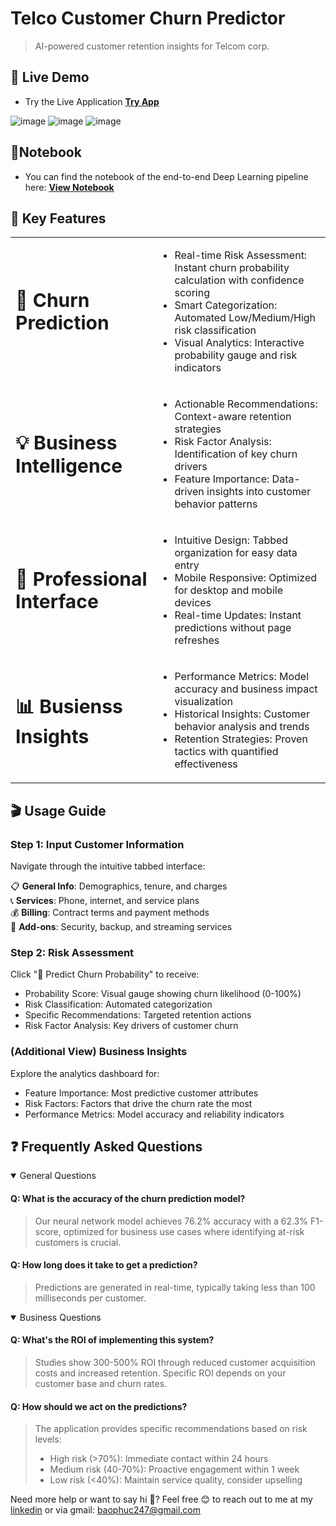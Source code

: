 # Telco Customer Churn Predictor
> AI-powered customer retention insights for Telcom corp.


## 🌟 Live Demo
- Try the Live Application [**Try App**](https://telcom-customer-churn-predictor.streamlit.app/) 

![image](https://github.com/user-attachments/assets/1c8a3223-d31c-49c4-b542-580312b2f898) 
![image](https://github.com/user-attachments/assets/4a6e995f-daf5-4a53-aab3-df5c5f9c0c75)
![image](https://github.com/user-attachments/assets/99b60ec9-0158-431a-93a9-5cd5026fdccf)

## 📒Notebook 
- You can find the notebook of the end-to-end Deep Learning pipeline here: [**View Notebook**](https://deepnote.com/workspace/Showcase-0c8ce3d7-7a3a-4339-b5f9-1c458d6bbd65/project/Telcom-Customer-Churn-Prediction-040add5e-ddb9-4f9c-b297-c66d01feb13f/notebook/Group3ProjectNotebook-d3de88d46bf44101bc9bc7443116b2ba?utm_source=share-modal&utm_medium=product-shared-content&utm_campaign=notebook&utm_content=040add5e-ddb9-4f9c-b297-c66d01feb13f)
  
## 🎯 Key Features

<table border="0">
 <tr>
    <td><b style="font-size:30px">🔮 Churn Prediction</b></td>
     <td>
       <ul>
         <li>Real-time Risk Assessment: Instant churn probability calculation with confidence scoring </li>
         <li>Smart Categorization: Automated Low/Medium/High risk classification </li>
         <li>Visual Analytics: Interactive probability gauge and risk indicators </li>
       </ul>
     </td>
 </tr>
 <tr>
    <td><b style="font-size:30px">💡 Business Intelligence</b></td>
    <td>
      <ul>
        <li>Actionable Recommendations: Context-aware retention strategies</li>
        <li>Risk Factor Analysis: Identification of key churn drivers</li>
        <li>Feature Importance: Data-driven insights into customer behavior patterns</li>
     </ul>
    </td>
 </tr>
 <tr>
    <td><b style="font-size:30px"> 🎨 Professional Interface</b></td>
    <td>
      <ul>
        <li>Intuitive Design: Tabbed organization for easy data entry</li>
        <li>Mobile Responsive: Optimized for desktop and mobile devices</li>
        <li>Real-time Updates: Instant predictions without page refreshes</li>
     </ul>
    </td>
 </tr>
 <tr>
    <td><b style="font-size:30px"> 📊 Busienss Insights</b></td>
     <td>
      <ul>
        <li>Performance Metrics: Model accuracy and business impact visualization</li>
        <li>Historical Insights: Customer behavior analysis and trends</li>
        <li>Retention Strategies: Proven tactics with quantified effectiveness</li>
     </ul>
  </td>
 </tr>
</table>


## 🎬 Usage Guide
### Step 1: Input Customer Information
Navigate through the intuitive tabbed interface:

📋 **General Info**: Demographics, tenure, and charges \
📞 **Services**: Phone, internet, and service plans \
💰 **Billing**: Contract terms and payment methods \
🔧 **Add-ons**: Security, backup, and streaming services 

### Step 2: Risk Assessment 
Click "🔮 Predict Churn Probability" to receive:

- Probability Score: Visual gauge showing churn likelihood (0-100%)
- Risk Classification: Automated categorization
- Specific Recommendations: Targeted retention actions
- Risk Factor Analysis: Key drivers of customer churn

### (Additional View) Business Insights
Explore the analytics dashboard for:
- Feature Importance: Most predictive customer attributes
- Risk Factors: Factors that drive the churn rate the most 
- Performance Metrics: Model accuracy and reliability indicators


## ❓ Frequently Asked Questions

<details open>
  <summary>General Questions</summary>
  
  #### Q: What is the accuracy of the churn prediction model?
  > Our neural network model achieves 76.2% accuracy with a 62.3% F1-score, optimized for business use cases where identifying at-risk customers is crucial.
  
  #### Q: How long does it take to get a prediction?
  > Predictions are generated in real-time, typically taking less than 100 milliseconds per customer.
</details> 

<details open>
  <summary>Business Questions</summary>
  
  #### Q: What's the ROI of implementing this system?
  > Studies show 300-500% ROI through reduced customer acquisition costs and increased retention. Specific ROI depends on your customer base and churn rates.
  
  #### Q: How should we act on the predictions?
  > The application provides specific recommendations based on risk levels:
  > - High risk (>70%): Immediate contact within 24 hours
  > - Medium risk (40-70%): Proactive engagement within 1 week  
  > - Low risk (<40%): Maintain service quality, consider upselling
    
</details> 




Need more help or want to say hi 👋? Feel free 😊 to reach out to me at my [linkedin](https://www.linkedin.com/in/danieltrn/) or via gmail: baophuc247@gmail.com  



